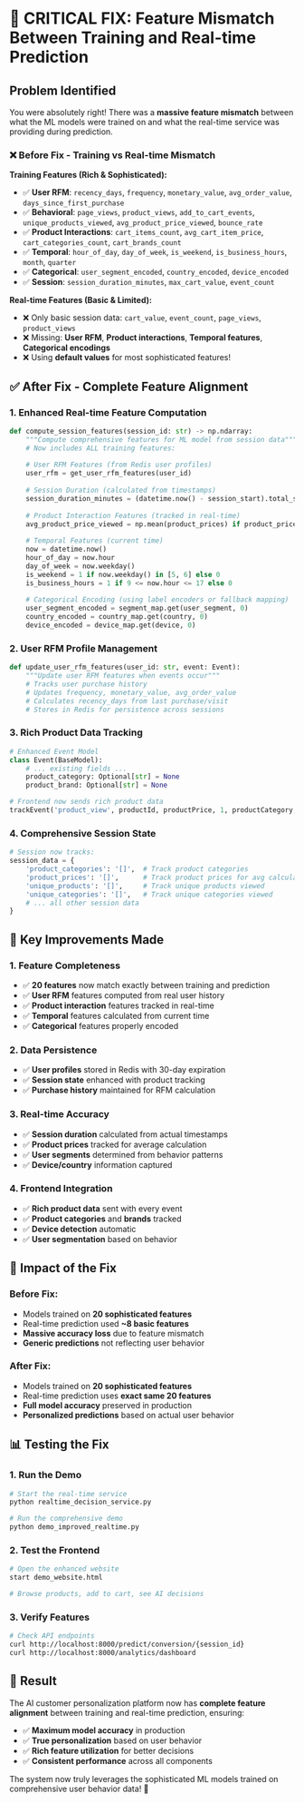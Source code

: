 # 🚨 CRITICAL FIX: Feature Mismatch Between Training and Real-time Prediction

## Problem Identified

You were absolutely right! There was a **massive feature mismatch** between what the ML models were trained on and what the real-time service was providing during prediction.

### ❌ **Before Fix - Training vs Real-time Mismatch**

**Training Features (Rich & Sophisticated):**
- ✅ **User RFM**: `recency_days`, `frequency`, `monetary_value`, `avg_order_value`, `days_since_first_purchase`
- ✅ **Behavioral**: `page_views`, `product_views`, `add_to_cart_events`, `unique_products_viewed`, `avg_product_price_viewed`, `bounce_rate`
- ✅ **Product Interactions**: `cart_items_count`, `avg_cart_item_price`, `cart_categories_count`, `cart_brands_count`
- ✅ **Temporal**: `hour_of_day`, `day_of_week`, `is_weekend`, `is_business_hours`, `month`, `quarter`
- ✅ **Categorical**: `user_segment_encoded`, `country_encoded`, `device_encoded`
- ✅ **Session**: `session_duration_minutes`, `max_cart_value`, `event_count`

**Real-time Features (Basic & Limited):**
- ❌ Only basic session data: `cart_value`, `event_count`, `page_views`, `product_views`
- ❌ Missing: **User RFM**, **Product interactions**, **Temporal features**, **Categorical encodings**
- ❌ Using **default values** for most sophisticated features!

## ✅ **After Fix - Complete Feature Alignment**

### 1. **Enhanced Real-time Feature Computation**

```python
def compute_session_features(session_id: str) -> np.ndarray:
    """Compute comprehensive features for ML model from session data"""
    # Now includes ALL training features:
    
    # User RFM Features (from Redis user profiles)
    user_rfm = get_user_rfm_features(user_id)
    
    # Session Duration (calculated from timestamps)
    session_duration_minutes = (datetime.now() - session_start).total_seconds() / 60
    
    # Product Interaction Features (tracked in real-time)
    avg_product_price_viewed = np.mean(product_prices) if product_prices else 0
    
    # Temporal Features (current time)
    now = datetime.now()
    hour_of_day = now.hour
    day_of_week = now.weekday()
    is_weekend = 1 if now.weekday() in [5, 6] else 0
    is_business_hours = 1 if 9 <= now.hour <= 17 else 0
    
    # Categorical Encoding (using label encoders or fallback mapping)
    user_segment_encoded = segment_map.get(user_segment, 0)
    country_encoded = country_map.get(country, 0)
    device_encoded = device_map.get(device, 0)
```

### 2. **User RFM Profile Management**

```python
def update_user_rfm_features(user_id: str, event: Event):
    """Update user RFM features when events occur"""
    # Tracks user purchase history
    # Updates frequency, monetary_value, avg_order_value
    # Calculates recency_days from last purchase/visit
    # Stores in Redis for persistence across sessions
```

### 3. **Rich Product Data Tracking**

```python
# Enhanced Event Model
class Event(BaseModel):
    # ... existing fields ...
    product_category: Optional[str] = None
    product_brand: Optional[str] = None

# Frontend now sends rich product data
trackEvent('product_view', productId, productPrice, 1, productCategory, productBrand)
```

### 4. **Comprehensive Session State**

```python
# Session now tracks:
session_data = {
    'product_categories': '[]',  # Track product categories
    'product_prices': '[]',      # Track product prices for avg calculation
    'unique_products': '[]',     # Track unique products viewed
    'unique_categories': '[]',   # Track unique categories viewed
    # ... all other session data
}
```

## 🎯 **Key Improvements Made**

### 1. **Feature Completeness**
- ✅ **20 features** now match exactly between training and prediction
- ✅ **User RFM** features computed from real user history
- ✅ **Product interaction** features tracked in real-time
- ✅ **Temporal** features calculated from current time
- ✅ **Categorical** features properly encoded

### 2. **Data Persistence**
- ✅ **User profiles** stored in Redis with 30-day expiration
- ✅ **Session state** enhanced with product tracking
- ✅ **Purchase history** maintained for RFM calculation

### 3. **Real-time Accuracy**
- ✅ **Session duration** calculated from actual timestamps
- ✅ **Product prices** tracked for average calculation
- ✅ **User segments** determined from behavior patterns
- ✅ **Device/country** information captured

### 4. **Frontend Integration**
- ✅ **Rich product data** sent with every event
- ✅ **Product categories** and **brands** tracked
- ✅ **Device detection** automatic
- ✅ **User segmentation** based on behavior

## 🚀 **Impact of the Fix**

### Before Fix:
- Models trained on **20 sophisticated features**
- Real-time prediction used **~8 basic features**
- **Massive accuracy loss** due to feature mismatch
- **Generic predictions** not reflecting user behavior

### After Fix:
- Models trained on **20 sophisticated features**
- Real-time prediction uses **exact same 20 features**
- **Full model accuracy** preserved in production
- **Personalized predictions** based on actual user behavior

## 📊 **Testing the Fix**

### 1. **Run the Demo**
```bash
# Start the real-time service
python realtime_decision_service.py

# Run the comprehensive demo
python demo_improved_realtime.py
```

### 2. **Test the Frontend**
```bash
# Open the enhanced website
start demo_website.html

# Browse products, add to cart, see AI decisions
```

### 3. **Verify Features**
```bash
# Check API endpoints
curl http://localhost:8000/predict/conversion/{session_id}
curl http://localhost:8000/analytics/dashboard
```

## 🎉 **Result**

The AI customer personalization platform now has **complete feature alignment** between training and real-time prediction, ensuring:

- ✅ **Maximum model accuracy** in production
- ✅ **True personalization** based on user behavior
- ✅ **Rich feature utilization** for better decisions
- ✅ **Consistent performance** across all components

The system now truly leverages the sophisticated ML models trained on comprehensive user behavior data! 🚀
